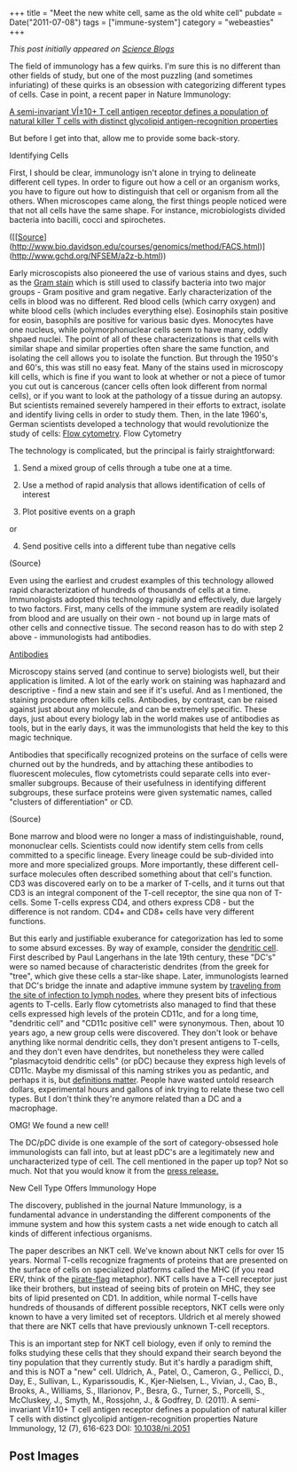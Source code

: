 +++
title = "Meet the new white cell, same as the old white cell"
pubdate = Date("2011-07-08")
tags = ["immune-system"]
category = "webeasties"
+++

_This post initially appeared on [Science Blogs](http://scienceblogs.com/webeasties)_

The field of immunology has a few quirks. I'm sure this is no different than other fields of study, but one of the most puzzling (and sometimes infuriating) of these quirks is an obsession with categorizing different types of cells. Case in point, a recent paper in Nature Immunology:

[A semi-invariant VÎ±10+ T cell antigen receptor defines a population of natural killer T cells with distinct glycolipid antigen-recognition properties](http://www.nature.com/ni/journal/v12/n7/full/ni.2051.html)

But before I get into that, allow me to provide some back-story.

Identifying Cells

First, I should be clear, immunology isn't alone in trying to delineate different cell types. In order to figure out how a cell or an organism works, you have to figure out how to distinguish that cell or organism from all the others. When microscopes came along, the first things people noticed were that not all cells have the same shape. For instance, microbiologists divided bacteria into bacilli, cocci and spirochetes.

([[[Source](http://en.wikipedia.org/wiki/Cluster_of_differentiation)](http://www.bio.davidson.edu/courses/genomics/method/FACS.html)](http://www.gchd.org/NFSEM/a2z-b.html))

Early microscopists also pioneered the use of various stains and dyes, such as the [Gram stain](http://www.gchd.org/NFSEM/a2z-b.html) which is still used to classify bacteria into two major groups - Gram positive and gram negative. Early characterization of the cells in blood was no different. Red blood cells (which carry oxygen) and white blood cells (which includes everything else). Eosinophils stain positive for eosin, basophils are positive for various basic dyes. Monocytes have one nucleus, while polymorphonuclear cells seem to have many, oddly shpaed nuclei. The point of all of these characterizations is that cells with similar shape and similar properties often share the same function, and isolating the cell allows you to isolate the function. 
But through the 1950's and 60's, this was still no easy feat. Many of the stains used in microscopy kill cells, which is fine if you want to look at whether or not a piece of tumor you cut out is cancerous (cancer cells often look different from normal cells), or if you want to look at the pathology of a tissue during an autopsy. But scientists remained severely hampered in their efforts to extract, isolate and identify living cells in order to study them. Then, in the late 1960's, German scientists developed a technology that would revolutionize the study of cells: [Flow cytometry](http://en.wikipedia.org/wiki/Flow_cytometry). 
Flow Cytometry

The technology is complicated, but the principal is fairly straightforward:

1) Send a mixed group of cells through a tube one at a time.

2) Use a method of rapid analysis that allows identification of cells of interest

3) Plot positive events on a graph

or

4) Send positive cells into a different tube than negative cells

(Source)

Even using the earliest and crudest examples of this technology allowed rapid characterization of hundreds of thousands of cells at a time. Immunologists adopted this technology rapidly and effectively, due largely to two factors. First, many cells of the immune system are readily isolated from blood and are usually on their own - not bound up in large mats of other cells and connective tissue. The second reason has to do with step 2 above - immunologists had antibodies.

[Antibodies](http://en.wikipedia.org/wiki/Antibody)

Microscopy stains served (and continue to serve) biologists well, but their application is limited. A lot of the early work on staining was haphazard and descriptive - find a new stain and see if it's useful. And as I mentioned, the staining procedure often kills cells. Antibodies, by contrast, can be raised against just about any molecule, and can be extremely specific. These days, just about every biology lab in the world makes use of antibodies as tools, but in the early days, it was the immunologists that held the key to this magic technique.

Antibodies that specifically recognized proteins on the surface of cells were churned out by the hundreds, and by attaching these antibodies to fluorescent molecules, flow cytometrists could separate cells into ever-smaller subgroups. Because of their usefulness in identifying different subgroups, these surface proteins were given systematic names, called "clusters of differentiation" or CD.

(Source)

Bone marrow and blood were no longer a mass of indistinguishable, round, mononuclear cells. Scientists could now identify stem cells from cells committed to a specific lineage. Every lineage could be sub-divided into more and more specialized groups. More importantly, these different cell-surface molecules often described something about that cell's function. CD3 was discovered early on to be a marker of T-cells, and it turns out that CD3 is an integral component of the T-cell receptor, the sine qua non of T-cells. Some T-cells express CD4, and others express CD8 - but the difference is not random. CD4+ and CD8+ cells have very different functions.

But this early and justifiable exuberance for categorization has led to some to some absurd excesses. By way of example, consider the [dendritic cell](http://en.wikipedia.org/wiki/Dendritic_cell). First described by Paul Langerhans in the late 19th century, these "DC's" were so named because of characteristic dendrites (from the greek for "tree", which give these cells a star-like shape. Later, immunologists learned that DC's bridge the innate and adaptive immune system by [traveling from the site of infection to lymph nodes](http://scienceblogs.com/webeasties/2010/11/immune_response_from_start_to_1.php), where they present bits of infectious agents to T-cells. Early flow cytometrists also managed to find that these cells expressed high levels of the protein CD11c, and for a long time, "dendritic cell" and "CD11c positive cell" were synonymous. 
Then, about 10 years ago, a new group cells were discovered. They don't look or behave anything like normal dendritic cells, they don't present antigens to T-cells, and they don't even have dendrites, but nonetheless they were called "plasmacytoid dendritic cells" (or pDC) because they express high levels of CD11c. Maybe my dismissal of this naming strikes you as pedantic, and perhaps it is, but [definitions matter](http://scienceblogs.com/webeasties/2010/11/on_definitions_they_matter.php). People have wasted untold research dollars, experimental hours and gallons of ink trying to relate these two cell types. But I don't think they're anymore related than a DC and a macrophage.

OMG! We found a new cell!

The DC/pDC divide is one example of the sort of category-obsessed hole immunologists can fall into, but at least pDC's are a legitimately new and uncharacterized type of cell. The cell mentioned in the paper up top? Not so much. Not that you would know it from the [press release.](http://www.sciencedaily.com/releases/2011/06/110614101244.htm)

New Cell Type Offers Immunology Hope

The discovery, published in the journal Nature Immunology, is a fundamental advance in understanding the different components of the immune system and how this system casts a net wide enough to catch all kinds of different infectious organisms.

The paper describes an NKT cell. We've known about NKT cells for over 15 years. Normal T-cells recognize fragments of proteins that are presented on the surface of cells on specialized platforms called the MHC (if you read ERV, think of the [pirate-flag](http://scienceblogs.com/erv/2009/05/hiv-1_ctl_vaccine_oh_shi-.php) metaphor). NKT cells have a T-cell receptor just like their brothers, but instead of seeing bits of protein on MHC, they see bits of lipid presented on CD1. In addition, while normal T-cells have hundreds of thousands of different possible receptors, NKT cells were only known to have a very limited set of receptors. Uldrich et al merely showed that there are NKT cells that have previously unknown T-cell receptors.

This is an important step for NKT cell biology, even if only to remind the folks studying these cells that they should expand their search beyond the tiny population that they currently study. But it's hardly a paradigm shift, and this is NOT a "new" cell. 
Uldrich, A., Patel, O., Cameron, G., Pellicci, D., Day, E., Sullivan, L., Kyparissoudis, K., Kjer-Nielsen, L., Vivian, J., Cao, B., Brooks, A., Williams, S., Illarionov, P., Besra, G., Turner, S., Porcelli, S., McCluskey, J., Smyth, M., Rossjohn, J., & Godfrey, D. (2011). A semi-invariant VÎ±10+ T cell antigen receptor defines a population of natural killer T cells with distinct glycolipid antigen-recognition properties Nature Immunology, 12 (7), 616-623 DOI: [10.1038/ni.2051](review)

      
  

 ## Post Images


